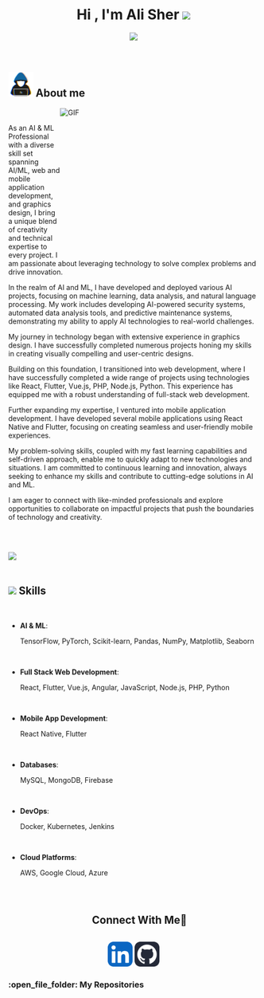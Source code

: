 <h1 align="center"><b>Hi , I'm Ali Sher </b><img src="https://media.giphy.com/media/hvRJCLFzcasrR4ia7z/giphy.gif" width="35"></h1>

<p align="center">
  <a href="https://github.com/DenverCoder1/readme-typing-svg"><img src="https://readme-typing-svg.herokuapp.com?font=Time+New+Roman&color=cyan&size=25&center=true&vCenter=true&width=600&height=100&lines=AI+and+ML+Professional..&hearts;++;Full+Stack+Developer,;Mobile+App+Developer,;Intrested+In+Robotics,+and+AI;Love+to+learn+new+stuffs..<3"></a>
</p>
<br>

## <picture><img src = "https://github.com/0xAbdulKhalid/0xAbdulKhalid/raw/main/assets/mdImages/about_me.gif" width = 50px></picture> **About me**
<picture> <img align="right" src="https://media.giphy.com/media/SWoSkN6DxTszqIKEqv/giphy.gif" top="500" height="300" width="400" alt="GIF"></picture>
<br>

<p>
As an AI & ML Professional with a diverse skill set spanning AI/ML, web and mobile application development, and graphics design, I bring a unique blend of creativity and technical expertise to every project. I am passionate about leveraging technology to solve complex problems and drive innovation.

In the realm of AI and ML, I have developed and deployed various AI projects, focusing on machine learning, data analysis, and natural language processing. My work includes developing AI-powered security systems, automated data analysis tools, and predictive maintenance systems, demonstrating my ability to apply AI technologies to real-world challenges.

My journey in technology began with extensive experience in graphics design. I have successfully completed numerous projects honing my skills in creating visually compelling and user-centric designs.

Building on this foundation, I transitioned into web development, where I have successfully completed a wide range of projects using technologies like React, Flutter, Vue.js, PHP, Node.js, Python. This experience has equipped me with a robust understanding of full-stack web development.

Further expanding my expertise, I ventured into mobile application development. I have developed several mobile applications using React Native and Flutter, focusing on creating seamless and user-friendly mobile experiences.

My problem-solving skills, coupled with my fast learning capabilities and self-driven approach, enable me to quickly adapt to new technologies and situations. I am committed to continuous learning and innovation, always seeking to enhance my skills and contribute to cutting-edge solutions in AI and ML.

I am eager to connect with like-minded professionals and explore opportunities to collaborate on impactful projects that push the boundaries of technology and creativity.

<br><br>

<img src="https://user-images.githubusercontent.com/73097560/115834477-dbab4500-a447-11eb-908a-139a6edaec5c.gif"><br><br>

## <img src="https://media2.giphy.com/media/QssGEmpkyEOhBCb7e1/giphy.gif?cid=ecf05e47a0n3gi1bfqntqmob8g9aid1oyj2wr3ds3mg700bl&rid=giphy.gif" width ="25"><b> Skills</b>
<br>


<p align="center">

- **AI & ML**:

	TensorFlow, PyTorch, Scikit-learn, Pandas, NumPy, Matplotlib, Seaborn
<br>

- **Full Stack Web Development**:

	React, Flutter, Vue.js, Angular, JavaScript, Node.js, PHP, Python
<br>

- **Mobile App Development**:

	React Native, Flutter
<br>

- **Databases**:

	MySQL, MongoDB, Firebase
<br>

- **DevOps**:

	Docker, Kubernetes, Jenkins
<br>

- **Cloud Platforms**:

	AWS, Google Cloud, Azure
<br>


<!-- Connect with me -->
<!--h2 without bottom border-->
<div id="user-content-toc">
  <ul align="center">
    <summary><h2 style="display: inline-block">Connect With Me🤝</h2></summary>
  </ul>
</div>

<!--icons and links-->
<p align="center">
<a href="https://www.linkedin.com/in/heyalisher/" target="blank"><img align="" src="https://github.com/tandpfun/skill-icons/blob/main/icons/LinkedIn.svg" alt="linkedin" height="50" width="50" /></a>
<a href="https://github.com/heyalisher" target="blank"><img align="" src="https://github.com/tandpfun/skill-icons/blob/main/icons/Github-Dark.svg" alt="github" height="50" width="50" /></a>
</p>


<h3> :open_file_folder: My Repositories </h3>

